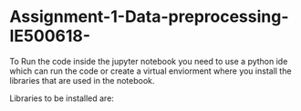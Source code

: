 # Assignment-1-Data-preprocessing-IE500618-

To Run the code inside the jupyter notebook you need to use a python ide which can run the code or create a virtual enviorment where you install the libraries that are used in the notebook.

Libraries to be installed are:
